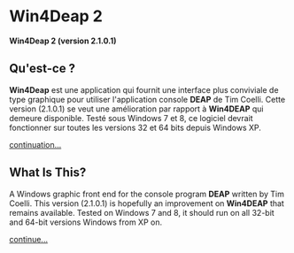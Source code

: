 # Win4Deap 2

**Win4Deap 2 (version 2.1.0.1)**

## Qu'est-ce ?

**Win4Deap** est une application qui fournit une interface plus conviviale de type graphique pour utiliser l'application console **DEAP** de Tim Coelli. Cette version (2.1.0.1) se veut une amélioration par rapport à **Win4DEAP** qui demeure disponible. Testé sous Windows 7 et 8, ce logiciel devrait fonctionner sur toutes les versions 32 et 64 bits depuis Windows XP. 

[continuation...](readme_fr.md)

## What Is This?

A Windows graphic front end for the console program **DEAP** written by Tim Coelli. This version (2.1.0.1) is hopefully an improvement on **Win4DEAP** that remains available. Tested on Windows 7 and 8, it should run on all 32-bit and 64-bit versions Windows from XP on.

[continue...](readme_en.md)
